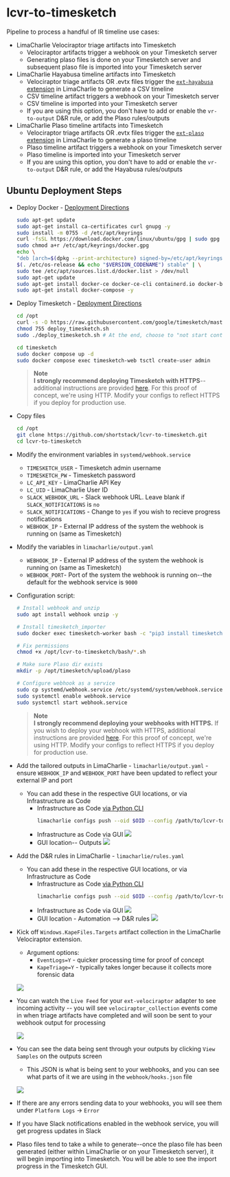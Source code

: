 # lcvr-to-timesketch
Pipeline to process a handful of IR timeline use cases:
* LimaCharlie Velociraptor triage artifacts into Timesketch
    * Velociraptor artifacts trigger a webhook on your Timesketch server
    * Generating plaso files is done on your Timesketch server and subsequent plaso file is imported into your Timesketch server
* LimaCharlie Hayabusa timeline artifacts into Timesketch
    * Velociraptor triage artifacts OR .evtx files trigger the [`ext-hayabusa` extension](https://app.limacharlie.io/add-ons/extension-detail/ext-hayabusa) in LimaCharlie to generate a CSV timeline 
    * CSV timeline artifact triggers a webhook on your Timesketch server
    * CSV timeline is imported into your Timesketch server
    * If you are using this option, you don't have to add or enable the `vr-to-output` D&R rule, or add the Plaso rules/outputs
* LimaCharlie Plaso timeline artifacts into Timesketch
    * Velociraptor triage artifacts OR .evtx files trigger the [`ext-plaso` extension](https://app.limacharlie.io/add-ons/extension-detail/ext-plaso) in LimaCharlie to generate a plaso timeline 
    * Plaso timeline artifact triggers a webhook on your Timesketch server
    * Plaso timeline is imported into your Timesketch server
    * If you are using this option, you don't have to add or enable the `vr-to-output` D&R rule, or add the Hayabusa rules/outputs

## Ubuntu Deployment Steps
* Deploy Docker - [Deployment Directions](https://docs.docker.com/engine/install/ubuntu/)
    ```bash
    sudo apt-get update
    sudo apt-get install ca-certificates curl gnupg -y
    sudo install -m 0755 -d /etc/apt/keyrings
    curl -fsSL https://download.docker.com/linux/ubuntu/gpg | sudo gpg --dearmor -o /etc/apt/keyrings/docker.gpg
    sudo chmod a+r /etc/apt/keyrings/docker.gpg
    echo \
    "deb [arch=$(dpkg --print-architecture) signed-by=/etc/apt/keyrings/docker.gpg] https://download.docker.com/linux/ubuntu \
    $(. /etc/os-release && echo "$VERSION_CODENAME") stable" | \
    sudo tee /etc/apt/sources.list.d/docker.list > /dev/null
    sudo apt-get update
    sudo apt-get install docker-ce docker-ce-cli containerd.io docker-buildx-plugin docker-compose-plugin -y
    sudo apt-get install docker-compose -y
    ```

* Deploy Timesketch - [Deployment Directions](https://github.com/google/timesketch/blob/master/docs/guides/admin/install.md)
    ```bash
    cd /opt
    curl -s -O https://raw.githubusercontent.com/google/timesketch/master/contrib/deploy_timesketch.sh
    chmod 755 deploy_timesketch.sh
    sudo ./deploy_timesketch.sh # At the end, choose to "not start containers"
    ```
    ```bash
    cd timesketch
    sudo docker compose up -d
    sudo docker compose exec timesketch-web tsctl create-user admin
    ```
    > **Note**  
    > **I strongly recommend deploying Timesketch with HTTPS**--additional instructions are provided [here](https://github.com/google/timesketch/blob/master/docs/guides/admin/install.md#4-enable-tls-optional). For this proof of concept, we're using HTTP. Modify your configs to reflect HTTPS if you deploy for production use. 
* Copy files
    ```bash
    cd /opt
    git clone https://github.com/shortstack/lcvr-to-timesketch.git
    cd lcvr-to-timesketch
    ```
* Modify the environment variables in `systemd/webhook.service`
    * `TIMESKETCH_USER` - Timesketch admin username
    * `TIMESKETCH_PW` - Timesketch password
    * `LC_API_KEY` - LimaCharlie API Key
    * `LC_UID` - LimaCharlie User ID
    * `SLACK_WEBHOOK_URL` - Slack webhook URL. Leave blank if `SLACK_NOTIFICATIONS` is `no`
    * `SLACK_NOTIFICATIONS` - Change to `yes` if you wish to recieve progress notifications
    * `WEBHOOK_IP` - External IP address of the system the webhook is running on (same as Timesketch)
* Modify the variables in `limacharlie/output.yaml`
    * `WEBHOOK_IP` - External IP address of the system the webhook is running on  (same as Timesketch)
    * `WEBHOOK_PORT`- Port of the system the webhook is running on--the default for the webhook service is `9000`
* Configuration script:
    ```bash
    # Install webhook and unzip
    sudo apt install webhook unzip -y 

    # Install timesketch_importer
    sudo docker exec timesketch-worker bash -c "pip3 install timesketch-import-client"

    # Fix permissions
    chmod +x /opt/lcvr-to-timesketch/bash/*.sh

    # Make sure Plaso dir exists
    mkdir -p /opt/timesketch/upload/plaso

    # Configure webhook as a service
    sudo cp systemd/webhook.service /etc/systemd/system/webhook.service
    sudo systemctl enable webhook.service
    sudo systemctl start webhook.service
    ```
    > **Note**  
    > **I strongly recommend deploying your webhooks with HTTPS.** If you wish to deploy your webhook with HTTPS, additional instructions are provided [here](https://github.com/adnanh/webhook?tab=readme-ov-file#using-https). For this proof of concept, we're using HTTP. Modify your configs to reflect HTTPS if you deploy for production use. 
* Add the tailored outputs in LimaCharlie - `limacharlie/output.yaml` - ensure `WEBHOOK_IP` and `WEBHOOK_PORT` have been updated to reflect your external IP and port
    * You can add these in the respective GUI locations, or via Infrastructure as Code
        * Infrastructure as Code [via Python CLI](https://github.com/refractionPOINT/python-limacharlie?tab=readme-ov-file#configs-1)
            ```bash
            limacharlie configs push --oid $OID --config /path/to/lcvr-to-timesketch/limacharlie/output.yaml --outputs
            ```
        * Infrastructure as Code via GUI
        ![](<./screenshots/Screenshot 2024-03-06 at 10.11.22 AM.png>)
        * GUI location-- Outputs
        ![](<./screenshots/Screenshot 2024-03-06 at 10.15.02 AM.png>)

* Add the D&R rules in LimaCharlie - `limacharlie/rules.yaml`
    * You can add these in the respective GUI locations, or via Infrastructure as Code
        * Infrastructure as Code [via Python CLI](https://github.com/refractionPOINT/python-limacharlie?tab=readme-ov-file#configs-1)
            ```bash
            limacharlie configs push --oid $OID --config /path/to/lcvr-to-timesketch/limacharlie/rules.yaml --hive-dr-general
            ```
        * Infrastructure as Code via GUI
        ![](<./screenshots/Screenshot 2024-03-06 at 10.12.17 AM.png>)
        * GUI location - Automation --> D&R rules
        ![](<./screenshots/Screenshot 2024-03-06 at 10.13.28 AM.png>)

* Kick off `Windows.KapeFiles.Targets` artifact collection in the LimaCharlie Velociraptor extension. 
  * Argument options:
    * `EventLogs=Y` - quicker processing time for proof of concept
    * `KapeTriage=Y` - typically takes longer because it collects more forensic data

  ![](<./screenshots/Screenshot 2024-01-22 at 2.57.34 PM.png>)

* You can watch the `Live Feed` for your `ext-velociraptor` adapter to see incoming activity -- you will see `velociraptor_collection` events come in when triage artifacts have completed and will soon be sent to your webhook output for processing

    ![](<./screenshots/Screenshot 2024-01-19 at 3.59.28 PM.png>)

* You can see the data being sent through your outputs by clicking `View Samples` on the outputs screen
    * This JSON is what is being sent to your webhooks, and you can see what parts of it we are using in the `webhook/hooks.json` file

    ![](<./screenshots/Screenshot 2024-01-19 at 4.00.43 PM.png>)

* If there are any errors sending data to your webhooks, you will see them under `Platform Logs` -> `Error`
* If you have Slack notifications enabled in the webhook service, you will get progress updates in Slack
* Plaso files tend to take a while to generate--once the plaso file has been generated (either within LimaCharlie or on your Timesketch server), it will begin importing into Timesketch. You will be able to see the import progress in the Timesketch GUI.